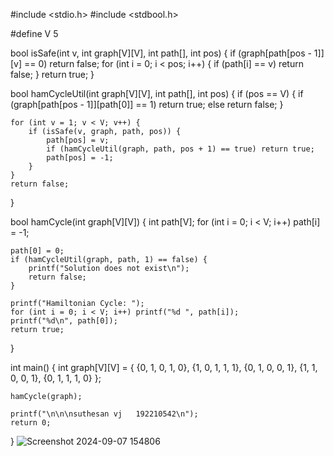 #include <stdio.h>
#include <stdbool.h>

#define V 5

bool isSafe(int v, int graph[V][V], int path[], int pos) {
    if (graph[path[pos - 1]][v] == 0) return false;
    for (int i = 0; i < pos; i++) {
        if (path[i] == v) return false;
    }
    return true;
}

bool hamCycleUtil(int graph[V][V], int path[], int pos) {
    if (pos == V) {
        if (graph[path[pos - 1]][path[0]] == 1) return true;
        else return false;
    }

    for (int v = 1; v < V; v++) {
        if (isSafe(v, graph, path, pos)) {
            path[pos] = v;
            if (hamCycleUtil(graph, path, pos + 1) == true) return true;
            path[pos] = -1;
        }
    }
    return false;
}

bool hamCycle(int graph[V][V]) {
    int path[V];
    for (int i = 0; i < V; i++) path[i] = -1;

    path[0] = 0;
    if (hamCycleUtil(graph, path, 1) == false) {
        printf("Solution does not exist\n");
        return false;
    }

    printf("Hamiltonian Cycle: ");
    for (int i = 0; i < V; i++) printf("%d ", path[i]);
    printf("%d\n", path[0]);
    return true;
}

int main() {
    int graph[V][V] = {
        {0, 1, 0, 1, 0},
        {1, 0, 1, 1, 1},
        {0, 1, 0, 0, 1},
        {1, 1, 0, 0, 1},
        {0, 1, 1, 1, 0}
    };

    hamCycle(graph);
    
    printf("\n\n\nsuthesan vj   192210542\n");
    return 0;
}
![Screenshot 2024-09-07 154806](https://github.com/user-attachments/assets/3eaa9f38-780c-453d-8a0c-9ad0de535b77)

